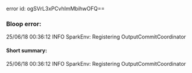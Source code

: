 error id: ogSVrL3xPCvhImMbihwOFQ==
### Bloop error:

25/06/18 00:36:12 INFO SparkEnv: Registering OutputCommitCoordinator
#### Short summary: 

25/06/18 00:36:12 INFO SparkEnv: Registering OutputCommitCoordinator